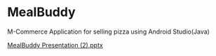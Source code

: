 # MealBuddy
M-Commerce Application for selling pizza using Android Studio(Java)


[MealBuddy Presentation (2).pptx](https://github.com/user-attachments/files/19127168/MealBuddy.Presentation.2.pptx)
